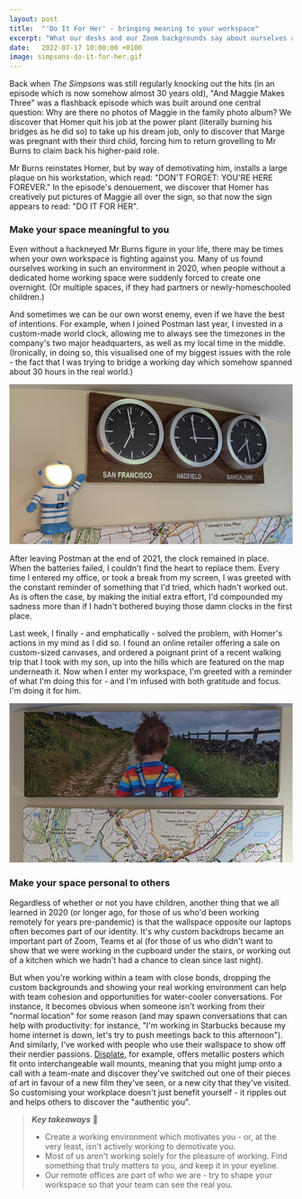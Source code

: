 ```yaml
---
layout: post
title:  "'Do It For Her' - bringing meaning to your workspace"
excerpt: "What our desks and our Zoom backgrounds say about ourselves and our colleagues."
date:   2022-07-17 10:00:00 +0100
image: simpsons-do-it-for-her.gif
---
```


Back when _The Simpsons_ was still regularly knocking out the hits (in an episode which is now somehow almost 30 years old), "And Maggie Makes Three" was a flashback episode which was built around one central question: Why are there no photos of Maggie in the family photo album? We discover that Homer quit his job at the power plant (literally burning his bridges as he did so) to take up his dream job, only to discover that Marge was pregnant with their third child, forcing him to return grovelling to Mr Burns to claim back his higher-paid role.

Mr Burns reinstates Homer, but by way of demotivating him, installs a large plaque on his workstation, which read: "DON'T FORGET: YOU'RE HERE FOREVER." In the episode's denouement, we discover that Homer has creatively put pictures of Maggie all over the sign, so that now the sign appears to read: "DO IT FOR HER".

### Make your space meaningful to you

Even without a hackneyed Mr Burns figure in your life, there may be times when your own workspace is fighting against you. Many of us found ourselves working in such an environment in 2020, when people without a dedicated home working space were suddenly forced to create one overnight. (Or multiple spaces, if they had partners or newly-homeschooled children.)

And sometimes we can be our own worst enemy, even if we have the best of intentions. For example, when I joined Postman last year, I invested in a custom-made world clock, allowing me to always see the timezones in the company's two major headquarters, as well as my local time in the middle. (Ironically, in doing so, this visualised one of my biggest issues with the role - the fact that I was trying to bridge a working day which somehow spanned about 30 hours in the real world.) 

![The wall of my office, with world clock](/assets/img/office-wall-before.png)

After leaving Postman at the end of 2021, the clock remained in place. When the batteries failed, I couldn't find the heart to replace them. Every time I entered my office, or took a break from my screen, I was greeted with the constant reminder of something that I'd tried, which hadn't worked out. As is often the case, by making the initial extra effort, I'd compounded my sadness more than if I hadn't bothered buying those damn clocks in the first place.

Last week, I finally - and emphatically - solved the problem, with Homer's actions in my mind as I did so. I found an online retailer offering a sale on custom-sized canvases, and ordered a poignant print of a recent walking trip that I took with my son, up into the hills which are featured on the map underneath it. Now when I enter my workspace, I'm greeted with a reminder of what I'm doing this for - and I'm infused with both gratitude and focus. I'm doing it for him.

![The wall of my office, with a canvas of my son](/assets/img/office-wall-after.png)

### Make your space personal to others

Regardless of whether or not you have children, another thing that we all learned in 2020 (or longer ago, for those of us who'd been working remotely for years pre-pandemic) is that the wallspace opposite our laptops often becomes part of our identity. It's why custom backdrops became an important part of Zoom, Teams et al (for those of us who didn't want to show that we were working in the cupboard under the stairs, or working out of a kitchen which we hadn't had a chance to clean since last night). 

But when you're working within a team with close bonds, dropping the custom backgrounds and showing your real working environment can help with team cohesion and opportunities for water-cooler conversations. For instance, it becomes obvious when someone isn't working from their "normal location" for some reason (and may spawn conversations that can help with productivity: for instance, "I'm working in Starbucks because my home internet is down, let's try to push meetings back to this afternoon"). And similarly, I've worked with people who use their wallspace to show off their nerdier passions. [Displate](https://displate.com/), for example, offers metallic posters which fit onto interchangeable wall mounts, meaning that you might jump onto a call with a team-mate and discover they've switched out one of their pieces of art in favour of a new film they've seen, or a new city that they've visited. So customising your workplace doesn't just benefit yourself - it ripples out and helps others to discover the "authentic you".

> **_Key takeaways_** 📝  
> * Create a working environment which motivates you - or, at the very least, isn't actively working to demotivate you.
> * Most of us aren't working solely for the pleasure of working. Find something that truly matters to you, and keep it in your eyeline.
> * Our remote offices are part of who we are - try to shape your workspace so that your team can see the real you.